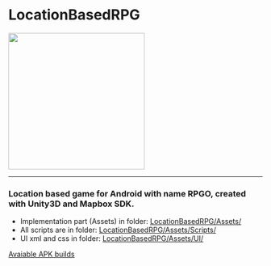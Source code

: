 <div>
  <h1>LocationBasedRPG</h1>
  <img src="https://github.com/georgeHeishi/LocationBasedRPG/blob/master/Assets/Resources/Icon/icon1.png" width="270" />
  <hr>
</div>

<div>
  <h3>Location based game for Android with name RPGO, created with Unity3D and Mapbox SDK.</h3>
  <ul>
    <li>Implementation part (Assets) in folder: <a href="https://github.com/georgeHeishi/LocationBasedRPG/tree/master/Assets">LocationBasedRPG/Assets/</a></li>
    <li>All scripts are in folder: <a href="https://github.com/georgeHeishi/LocationBasedRPG/tree/master/Assets/Scripts">LocationBasedRPG/Assets/Scripts/</a></li>
    <li>UI xml and css in folder: <a href="https://github.com/georgeHeishi/LocationBasedRPG/tree/master/Assets/UI">LocationBasedRPG/Assets/UI/</a></li>
  </ul
</div>

<di>
  <a href="https://drive.google.com/drive/folders/1ccpXrOXs2JD7AtSGlnaOcHk5ie_0t6UG?usp=sharing"> Avaiable APK builds </a>
</div>
